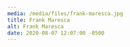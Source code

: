 ```yaml
---
media: /media/files/frank-maresca.jpg
title: Frank Maresca
alt: Frank Maresca
date: 2020-08-07 12:07:00 -0500
---
```

